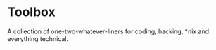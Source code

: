 # Toolbox

A collection of one-two-whatever-liners for coding, hacking, \*nix and everything technical.

